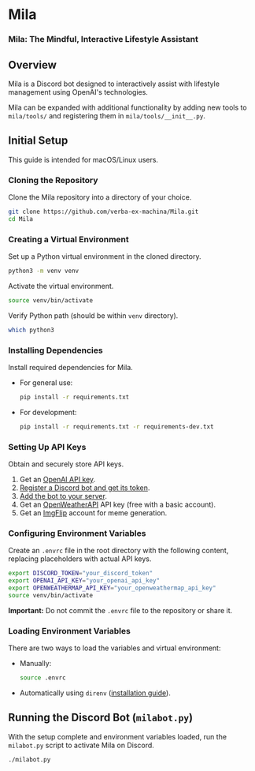 # Mila
### Mila: The Mindful, Interactive Lifestyle Assistant

## Overview
Mila is a Discord bot designed to interactively assist with lifestyle management using OpenAI's technologies.

Mila can be expanded with additional functionality by adding new tools to `mila/tools/` and registering them in `mila/tools/__init__.py`.

## Initial Setup
This guide is intended for macOS/Linux users.

### Cloning the Repository
Clone the Mila repository into a directory of your choice.

```bash
git clone https://github.com/verba-ex-machina/Mila.git
cd Mila
```

### Creating a Virtual Environment
Set up a Python virtual environment in the cloned directory.

```bash
python3 -m venv venv
```

Activate the virtual environment.

```bash
source venv/bin/activate
```

Verify Python path (should be within `venv` directory).

```bash
which python3
```

### Installing Dependencies
Install required dependencies for Mila.

- For general use:
  ```bash
  pip install -r requirements.txt
  ```
- For development:
  ```bash
  pip install -r requirements.txt -r requirements-dev.txt
  ```

### Setting Up API Keys
Obtain and securely store API keys.

1. Get an [OpenAI API key](https://www.google.com/search?q=how+to+find+your+openai+api+key).
2. [Register a Discord bot and get its token](https://www.google.com/search?q=how+to+register+a+new+discord+bot+and+get+its+token).
3. [Add the bot to your server](https://discordjs.guide/preparations/adding-your-bot-to-servers.html#bot-invite-links).
4. Get an [OpenWeatherAPI](https://openweathermap.org/) API key (free with a basic account).
5. Get an [ImgFlip](https://imgflip.com/) account for meme generation.

### Configuring Environment Variables
Create an `.envrc` file in the root directory with the following content, replacing placeholders with actual API keys.

```bash
export DISCORD_TOKEN="your_discord_token"
export OPENAI_API_KEY="your_openai_api_key"
export OPENWEATHERMAP_API_KEY="your_openweathermap_api_key"
source venv/bin/activate
```

**Important:** Do not commit the `.envrc` file to the repository or share it.

### Loading Environment Variables
There are two ways to load the variables and virtual environment:

- Manually:
  ```bash
  source .envrc
  ```
- Automatically using `direnv` ([installation guide](https://direnv.net/docs/installation.html)).

## Running the Discord Bot (`milabot.py`)
With the setup complete and environment variables loaded, run the `milabot.py` script to activate Mila on Discord.

```bash
./milabot.py
```
